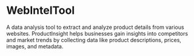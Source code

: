 # WebIntelTool
A data analysis tool to extract and analyze product details from various websites. ProductInsight helps businesses gain insights into competitors and market trends by collecting data like product descriptions, prices, images, and metadata.
